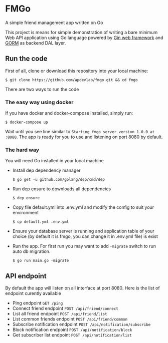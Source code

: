 # FMGo

A simple friend management app written on Go

This project is means for simple demonstration of writing a bare minimum Web API application using Go language powered by [Gin web framework](https://github.com/gin-gonic/gin) and [GORM](https://github.com/jinzhu/gorm) as backend DAL layer.

## Run the code

First of all, clone or download this repository into your local machine:

`$ git clone https://github.com/apdevlab/fmgo.git && cd fmgo`

There are two ways to run the code

### The easy way using docker

If you have docker and docker-compose installed, simply run:

`$ docker-compose up`

Wait until you see line similar to `Starting fmgo server version 1.0.0 at :8080`. The app is ready for you to use and listening on port 8080 by default.

### The hard way

You will need Go installed in your local machine

* Install dep dependency manager

  `$ go get -u github.com/golang/dep/cmd/dep`

* Run dep ensure to downloads all dependencies

  `$ dep ensure`

* Copy file default.yml into .env.yml and modify the config to suit your environment

  `$ cp default.yml .env.yml`

* Ensure your database server is running and application table of your choice (by default it is fmgo, you can change it in .env.yml file) is exist

* Run the app. For first run you may want to add `-migrate` switch to run auto db migration.

  `$ go run main.go -migrate`

## API endpoint

By default the app will listen on all interface at port 8080. Here is the list of endpoint curently available

* Ping endpoint `GET /ping`
* Connect friend endpoint `POST /api/friend/connect`
* List all friend endpoint `POST /api/friend/list`
* List common friends endpoint `POST /api/friend/common`
* Subscribe notification endpoint `POST /api/notification/subscribe`
* Block notification endpoint `POST /api/notification/block`
* Get subscriber list endpoint `POST /api/notification/list`
